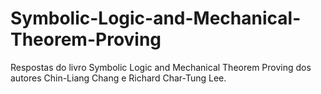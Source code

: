# Symbolic-Logic-and-Mechanical-Theorem-Proving

Respostas do livro Symbolic Logic and Mechanical Theorem Proving dos autores Chin-Liang Chang e Richard Char-Tung Lee.